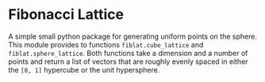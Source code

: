 Fibonacci Lattice
=================

A simple small python package for generating uniform points on the sphere.
This module provides to functions `fiblat.cube_lattice` and `fiblat.sphere_lattice`.
Both functions take a dimension and a number of points and return a list of vectors that are roughly evenly spaced in either the `[0, 1]` hypercube or the unit hypersphere.
